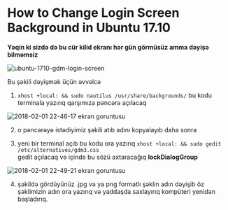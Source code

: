 # How to Change Login Screen Background in Ubuntu 17.10
**Yəqin ki sizdə də bu cür kilid ekranı hər gün görmüsüz amma dəyişə bilməmsiz** 

![ubuntu-1710-gdm-login-screen](https://user-images.githubusercontent.com/33350189/35696415-d5360ff8-07a0-11e8-9bf7-cd2410d55a98.jpg)

Bu şəkili dəyişmək üçün əvvəlcə 

1.  `xhost +local: && sudo nautilus /usr/share/backgrounds/`  bu kodu terminala yazırıq qarşımıza pəncərə açılacaq 

![2018-02-01 22-46-17 ekran goruntusu](https://user-images.githubusercontent.com/33350189/35696773-c61d85cc-07a1-11e8-98e9-860dc2732879.png)


2. o pəncərəyə istədiyimiz şəkili atıb adını kopyalayıb daha sonra 

3. yeni bir terminal açıb bu kodu ora yazırıq `xhost +local: && sudo gedit /etc/alternatives/gdm3.css`   
gedit açılacaq və içində bu sözü axtaracağıq  **lockDialogGroup** 

![2018-02-01 22-49-21 ekran goruntusu](https://user-images.githubusercontent.com/33350189/35697001-66938754-07a2-11e8-9758-1c545e409701.png)

4. şəkildə gördüyünüz .jpg və ya png formatlı şəklin adın dəyişib öz şəklimizin adın ora yazırıq və yaddaşda saxlayırıq kompüteri yenidən başladırıq.

